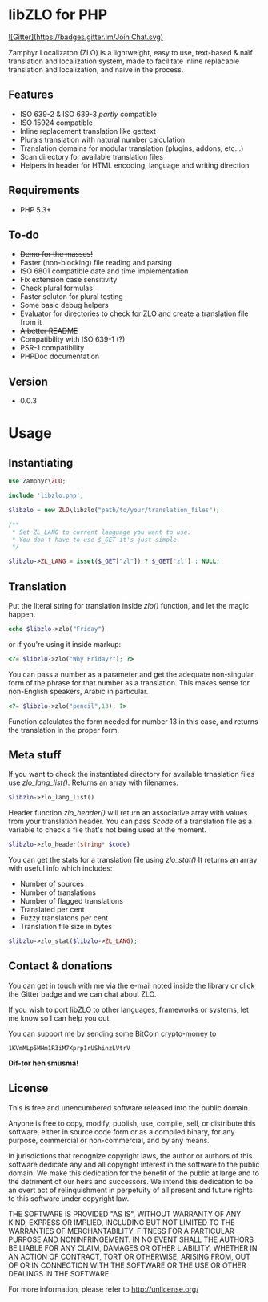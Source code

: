 libZLO for PHP
=========

[![Gitter](https://badges.gitter.im/Join Chat.svg)](https://gitter.im/zamphyr/zlo?utm_source=badge&utm_medium=badge&utm_campaign=pr-badge)

Zamphyr Localizaton (ZLO) is a lightweight, easy to use, text-based & naïf translation and localization system, made to facilitate inline replacable translation and localization, and naive in the process.

Features
---

  - ISO 639-2 & ISO 639-3 *partly* compatible
  - ISO 15924 compatible
  - Inline replacement translation like gettext
  - Plurals translation with natural number calculation
  - Translation domains for modular translation (plugins, addons, etc...)
  - Scan directory for available translation files
  - Helpers in header for HTML encoding, language and writing direction

Requirements
----

  - PHP 5.3+


To-do
----

  - ~~Demo for the masses!~~
  - Faster (non-blocking) file reading and parsing
  - ISO 6801 compatible date and time implementation
  - Fix extension case sensitivity
  - Check plural formulas
  - Faster soluton for plural testing
  - Some basic debug helpers
  - Evaluator for directories to check for ZLO and create a translation file from it
  - ~~A better README~~
  - Compatibility with ISO 639-1 (?)
  - PSR-1 compatibility
  - PHPDoc documentation

Version
----

  - 0.0.3

Usage
====

Instantiating
--
```php
use Zamphyr\ZLO;

include 'libzlo.php';

$libzlo = new ZLO\libzlo("path/to/your/translation_files");

/**
 * Set ZL_LANG to current language you want to use.
 * You don't have to use $_GET it's just simple.
 */

$libzlo->ZL_LANG = isset($_GET["zl"]) ? $_GET['zl'] : NULL;
```

Translation
--

Put the literal string for translation inside *zlo()* function, and let the magic happen.

```php
echo $libzlo->zlo("Friday")
```
or if you're using it inside markup:

```php
<?= $libzlo->zlo("Why Friday?"); ?>
```

You can pass a number as a parameter and get the adequate non-singular form of the phrase for that number as a translation. This makes sense for non-English speakers, Arabic in particular.

```php
<?= $libzlo->zlo("pencil",13); ?>
```

Function calculates the form needed for number 13 in this case, and returns the translation in the proper form.

Meta stuff
----
If you want to check the instantiated directory for available trnaslation files use *zlo_lang_list()*. Returns an array with filenames.
```php
$libzlo->zlo_lang_list()
```
Header function *zlo_header()* will return an associative array with values from your translation header. You can pass *$code* of a translation file as a variable to check a file that's not being used at the moment.

```php
$libzlo->zlo_header(string* $code)
```
You can get the stats for a translation file using *zlo_stat()* It returns an array with useful info which includes:
  - Number of sources
  - Number of translations
  - Number of flagged translations
  - Translated per cent
  - Fuzzy translatons per cent
  - Translation file size in bytes

```php
$libzlo->zlo_stat($libzlo->ZL_LANG);
```

Contact & donations
----
You can get in touch with me via the e-mail noted inside the library or click the Gitter badge and we can chat about ZLO.

If you wish to port libZLO to other languages, frameworks or systems, let me know so I can help you out.

You can support me by sending some BitCoin crypto-money to
```
1KVmMLp5MHm1R3iM7Kprp1rUShinzLVtrV
```

**Dif-tor heh smusma!**


License
----
This is free and unencumbered software released into the public domain.

Anyone is free to copy, modify, publish, use, compile, sell, or
distribute this software, either in source code form or as a compiled
binary, for any purpose, commercial or non-commercial, and by any
means.

In jurisdictions that recognize copyright laws, the author or authors
of this software dedicate any and all copyright interest in the
software to the public domain. We make this dedication for the benefit
of the public at large and to the detriment of our heirs and
successors. We intend this dedication to be an overt act of
relinquishment in perpetuity of all present and future rights to this
software under copyright law.

THE SOFTWARE IS PROVIDED "AS IS", WITHOUT WARRANTY OF ANY KIND,
EXPRESS OR IMPLIED, INCLUDING BUT NOT LIMITED TO THE WARRANTIES OF
MERCHANTABILITY, FITNESS FOR A PARTICULAR PURPOSE AND NONINFRINGEMENT.
IN NO EVENT SHALL THE AUTHORS BE LIABLE FOR ANY CLAIM, DAMAGES OR
OTHER LIABILITY, WHETHER IN AN ACTION OF CONTRACT, TORT OR OTHERWISE,
ARISING FROM, OUT OF OR IN CONNECTION WITH THE SOFTWARE OR THE USE OR
OTHER DEALINGS IN THE SOFTWARE.

For more information, please refer to <http://unlicense.org/>
